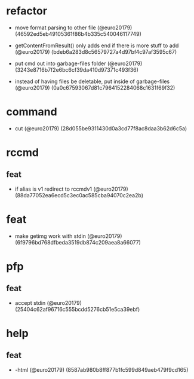 # refactor

* move format parsing to other file (@euro20179) (46592ed5eb49105361f86b4b335c540046117749)

* getContentFromResult() only adds end if there is more stuff to add (@euro20179) (bdeb6a283d8c56579727a4d97bf4c97af3595c67)

* put cmd out into garbage-files folder (@euro20179) (3243e8716b7f2e6bc6cf39da410d97371c493f36)

* instead of having files be deletable, put inside of garbage-files (@euro20179) (0a0c67593067d81c7964152284068c1631f69f32)


# command

* cut (@euro20179) (28d055be9311430d0a3cd77f8ac8daa3b62d6c5a)


# rccmd

## feat

* if alias is v1 redirect to rccmdv1 (@euro20179) (88da77052ea6ecd5c3ec0ac585cba94070c2ea2b)


# feat

* make getimg work with stdin (@euro20179) (6f9796bd768dfbeda3519db874c209aea8a66077)


# pfp

## feat

* accept stdin (@euro20179) (25404c62af96716c555bcdd5276cb51e5ca39ebf)


# help

## feat

* -html (@euro20179) (8587ab980b8ff877b1fc599d849aeb479f9cd165)


